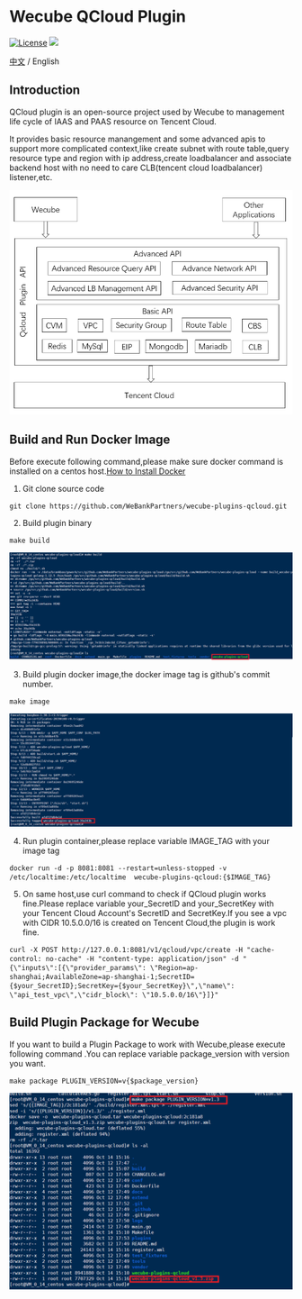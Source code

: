 # Wecube QCloud Plugin
[![License](https://img.shields.io/badge/License-Apache%202.0-blue.svg)](https://opensource.org/licenses/Apache-2.0)
![](https://img.shields.io/badge/language-golang-orang.svg)

[中文](README.md) / English

## Introduction

QCloud plugin is an open-source project used by Wecube to management life cycle of IAAS and PAAS resource on Tencent Cloud.

It provides basic resource manangement and some advanced apis to support more complicated context,like create subnet with route table,query resource type and region with ip address,create loadbalancer and associate backend host with no need to care CLB(tencent cloud loadbalancer) listener,etc.

<img src="./docs/compile/images/plugin_function_en.png" />


## Build and Run Docker Image

Before execute following command,please make sure docker command is installed on a centos host.[How to Install Docker](https://docs.docker.com/install/linux/docker-ce/centos/)

1. Git clone source code 
```
git clone https://github.com/WeBankPartners/wecube-plugins-qcloud.git
```

2. Build plugin binary
```
make build 
```
![qcloud_build](docs/compile/images/qcloud_build.png)

3. Build plugin docker image,the docker image tag is github's commit number.
```
make image
```
![qcloud_image](docs/compile/images/qcloud_image.png)

4. Run plugin container,please replace variable IMAGE_TAG with your image tag
```
docker run -d -p 8081:8081 --restart=unless-stopped -v /etc/localtime:/etc/localtime  wecube-plugins-qcloud:{$IMAGE_TAG}
```

5. On same host,use curl command to check if QCloud plugin works fine.Please replace variable your_SecretID and your_SecretKey with your Tencent Cloud Account's SecretID and SecretKey.If you see a vpc with CIDR 10.5.0.0/16 is created on Tencent Cloud,the plugin is work fine.
```
curl -X POST http://127.0.0.1:8081/v1/qcloud/vpc/create -H "cache-control: no-cache" -H "content-type: application/json" -d "{\"inputs\":[{\"provider_params\": \"Region=ap-shanghai;AvailableZone=ap-shanghai-1;SecretID={$your_SecretID};SecretKey={$your_SecretKey}\",\"name\": \"api_test_vpc\",\"cidr_block\": \"10.5.0.0/16\"}]}"
```

## Build Plugin Package for Wecube

If you want to build a Plugin Package to work with Wecube,please execute following command .You can replace variable package_version with version you want.
```
make package PLUGIN_VERSION=v{$package_version}
```
![qcloud_package](docs/compile/images/qcloud_plugin_package.png)




